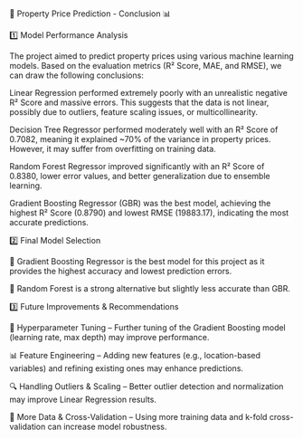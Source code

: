 🏡 Property Price Prediction - Conclusion 📊

1️⃣ Model Performance Analysis

The project aimed to predict property prices using various machine learning models. Based on the evaluation metrics (R² Score, MAE, and RMSE), we can draw the following conclusions:

Linear Regression performed extremely poorly with an unrealistic negative R² Score and massive errors. This suggests that the data is not linear, possibly due to outliers, feature scaling issues, or multicollinearity.

Decision Tree Regressor performed moderately well with an R² Score of 0.7082, meaning it explained ~70% of the variance in property prices. However, it may suffer from overfitting on training data.

Random Forest Regressor improved significantly with an R² Score of 0.8380, lower error values, and better generalization due to ensemble learning.

Gradient Boosting Regressor (GBR) was the best model, achieving the highest R² Score (0.8790) and lowest RMSE (19883.17), indicating the most accurate predictions.

2️⃣ Final Model Selection

🔹 Gradient Boosting Regressor is the best model for this project as it provides the highest accuracy and lowest prediction errors.

🔹 Random Forest is a strong alternative but slightly less accurate than GBR.

3️⃣ Future Improvements & Recommendations

🚀 Hyperparameter Tuning – Further tuning of the Gradient Boosting model (learning rate, max depth) may improve performance.

📊 Feature Engineering – Adding new features (e.g., location-based variables) and refining existing ones may enhance predictions.

🔍 Handling Outliers & Scaling – Better outlier detection and normalization may improve Linear Regression results.

💾 More Data & Cross-Validation – Using more training data and k-fold cross-validation can increase model robustness.
